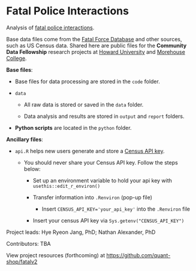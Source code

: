 # Fatal Police Interactions

Analysis of [fatal police interactions](https://www.washingtonpost.com/graphics/investigations/police-shootings-database/). 

Base data files come from the [Fatal Force Database](https://github.com/washingtonpost/data-police-shootings) and other sources, such as US Census data. Shared here are public files for the **Community Data Fellowship** research projects at [Howard University](https://howard.edu/) and [Morehouse College](https://morehouse.edu/).

**Base files**:

* Base files for data processing are stored in the `code` folder.

* `data`

  - All raw data is stored or saved in the `data` folder.
  
  - Data analysis and results are stored in `output` and `report` folders.

* **Python scripts** are located in the `python` folder.

**Ancillary files**:

* `api.R` helps new users generate and store a [Census API key](https://api.census.gov/data/key_signup.html).

  - You should never share your Census API key. Follow the steps below:
  
    - Set up an environment variable to hold your api key with `usethis::edit_r_environ()`

    - Transfer information into `.Renviron` (pop-up file) 
    
        - Insert `CENSUS_API_KEY='your_api_key'` into the `.Renviron` file
  
    - Insert your census API key via `Sys.getenv("CENSUS_API_KEY")`

Project leads: Hye Ryeon Jang, PhD; Nathan Alexander, PhD

Contributors: TBA

View project resources (forthcoming) at https://github.com/quant-shop/fatalv2

